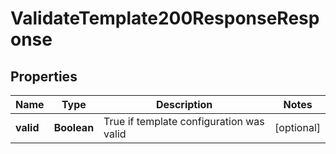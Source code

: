 

# ValidateTemplate200ResponseResponse


## Properties

| Name | Type | Description | Notes |
|------------ | ------------- | ------------- | -------------|
|**valid** | **Boolean** | True if template configuration was valid |  [optional] |



